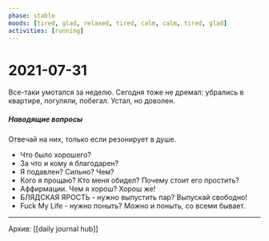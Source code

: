 ```yaml
---
phase: stable
moods: [tired, glad, relaxed, tired, calm, calm, tired, glad]
activities: [running]
---
```

# 2021-07-31

Все-таки умотался за неделю.
Сегодня тоже не дремал: убрались в квартире, погуляли, побегал. 
Устал, но доволен. 

##### Наводящие вопросы
Отвечай на них, только если резонирует в душе.
- Что было хорошего?
- За что и кому я благодарен?
- Я подавлен? Сильно? Чем?
- Кого я прощаю? Кто меня обидел? Почему стоит его простить?
- Аффирмации. Чем я хорош? Хорош же!
- БЛЯДСКАЯ ЯРОСТЬ - нужно выпустить пар? Выпускай свободно!
- Fuck My Life - нужно поныть? Можно и поныть, со всеми бывает.

***
Архив: [[daily journal hub]]